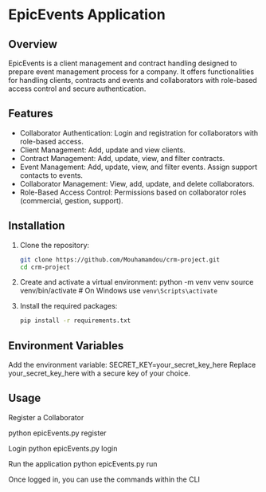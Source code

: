 # EpicEvents Application

## Overview
EpicEvents is a client management and contract handling designed to prepare event
management process for a company. It offers functionalities for handling clients,
contracts and events and collaborators with role-based access control and secure
authentication.

## Features

- Collaborator Authentication: Login and registration for collaborators with role-based access.
- Client Management: Add, update and view clients.
- Contract Management: Add, update, view, and filter contracts.
- Event Management: Add, update, view, and filter events. Assign support contacts to events.
- Collaborator Management: View, add, update, and delete collaborators.
- Role-Based Access Control: Permissions based on collaborator roles (commercial, gestion, support).

## Installation

1. Clone the repository:

    ```bash  
   git clone https://github.com/Mouhamamdou/crm-project.git
   cd crm-project

2. Create and activate a virtual environment:
   python -m venv venv
   source venv/bin/activate  # On Windows use `venv\Scripts\activate`

3. Install the required packages:

   ```bash
   pip install -r requirements.txt

## Environment Variables
	
   Add the environment variable:
   SECRET_KEY=your_secret_key_here
   Replace your_secret_key_here with a secure key of your choice.

## Usage
   Register a Collaborator

   python epicEvents.py register
 
   Login
   python epicEvents.py login

   Run the application
   python epicEvents.py run

   Once logged in, you can use the commands within the CLI
